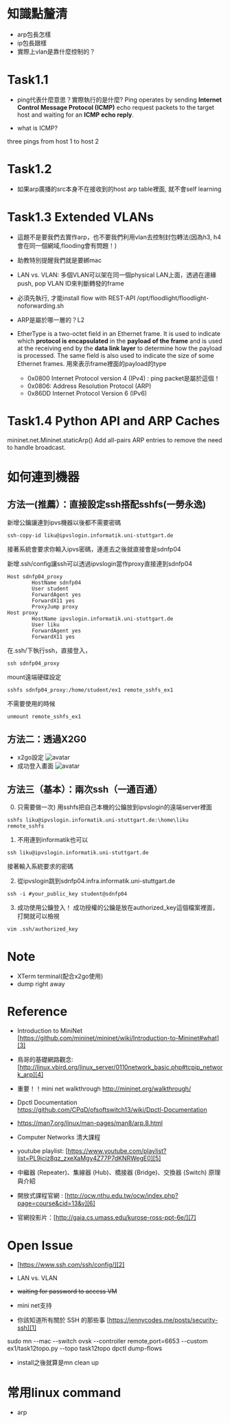 

# 知識點釐清
- arp包長怎樣
- ip包長跟樣
- 實際上vlan是靠什麼控制的？
# Task1.1
- ping代表什麼意思？實際執行的是什麼?
Ping operates by sending **Internet Control Message Protocol (ICMP)** echo request packets to the target host and waiting for an **ICMP echo reply**. 

- what is ICMP?

three pings from host 1 to host 2

# Task1.2
- 如果arp廣播的src本身不在接收到的host arp table裡面, 就不會self learning

# Task1.3 Extended VLANs
- 這題不是要我們去實作arp，也不要我們利用vlan去控制封包轉法(因為h3, h4會在同一個網域,flooding會有問題！)
- 助教特別提醒我們就是要綁mac

- LAN vs. VLAN: 多個VLAN可以架在同一個physical LAN上面，透過在邊緣push, pop VLAN ID來判斷轉發的frame
- 必須先執行, 才能install flow with REST-API
/opt/floodlight/floodlight-noforwarding.sh

- ARP是屬於哪一層的？L2
- EtherType is a two-octet field in an Ethernet frame. It is used to indicate which **protocol is encapsulated** in the **payload of the frame** and is used at the receiving end by the **data link layer** to determine how the payload is processed. The same field is also used to indicate the size of some Ethernet frames.
用來表示frame裡面的payload的type
  * 0x0800	Internet Protocol version 4 (IPv4) : ping packet是屬於這個！
  * 0x0806:	Address Resolution Protocol (ARP)
  * 0x86DD	Internet Protocol Version 6 (IPv6)
  
# Task1.4 Python API and ARP Caches
mininet.net.Mininet.staticArp()
Add all-pairs ARP entries to remove the need to handle broadcast.

# 如何連到機器

## 方法一(推薦）：直接設定ssh搭配sshfs(一勞永逸)

新增公鑰讓連到ipvs機器以後都不需要密碼
```
ssh-copy-id liku@ipvslogin.informatik.uni-stuttgart.de
```

接著系統會要求你輸入ipvs密碼，連進去之後就直接會是sdnfp04

新增.ssh/config讓ssh可以透過ipvslogin當作proxy直接連到sdnfp04
```
Host sdnfp04_proxy
        HostName sdnfp04
        User student
        ForwardAgent yes
        ForwardX11 yes
        ProxyJump proxy
Host proxy
        HostName ipvslogin.informatik.uni-stuttgart.de
        User liku
        ForwardAgent yes
        ForwardX11 yes
```
在.ssh/下執行ssh，直接登入，
```
ssh sdnfp04_proxy
```
mount遠端硬碟設定
```
sshfs sdnfp04_proxy:/home/student/ex1 remote_sshfs_ex1
```
不需要使用的時候
```
unmount remote_sshfs_ex1
```
## 方法二：透過X2G0
- x2go設定
![avatar](/picture/x2go_config.png)
- 成功登入畫面
![avatar](/picture/x2go.png)

## 方法三（基本）：兩次ssh（一通百通）

0. 只需要做一次) 
用sshfs把自己本機的公鑰放到ipvslogin的遠端server裡面
```
sshfs liku@ipvslogin.informatik.uni-stuttgart.de:\home\liku remote_sshfs
```

1. 不用連到informatik也可以
```
ssh liku@ipvslogin.informatik.uni-stuttgart.de
```
接著輸入系統要求的密碼

2. 從ipvslogin跳到sdnfp04.infra.informatik.uni-stuttgart.de

```
ssh -i #your_public_key student@sdnfp04
```

3. 成功使用公鑰登入！
成功授權的公鑰是放在authorized_key這個檔案裡面，打開就可以檢視
```
vim .ssh/authorized_key
```

# Note
- XTerm terminal(配合x2go使用)
- dump right away


# Reference
- Introduction to MiniNet [https://github.com/mininet/mininet/wiki/Introduction-to-Mininet#what][3]
- 鳥哥的基礎網路觀念: [http://linux.vbird.org/linux_server/0110network_basic.php#tcpip_network_arp][4]
- 重要！！mini net walkthrough http://mininet.org/walkthrough/
- Dpctl Documentation https://github.com/CPqD/ofsoftswitch13/wiki/Dpctl-Documentation
- https://man7.org/linux/man-pages/man8/arp.8.html

- Computer Networks 清大課程
- youtube playlist: [https://www.youtube.com/playlist?list=PL9jciz8qz_zxeXaMgy4Z77P7dKNRWegE0][5]
- 中繼器 (Repeater)、集線器 (Hub)、橋接器 (Bridge)、交換器 (Switch) 原理與介紹
- 開放式課程官網 : [http://ocw.nthu.edu.tw/ocw/index.php?page=course&cid=13&v][6]
- 官網投影片：[http://gaia.cs.umass.edu/kurose-ross-ppt-6e/][7]

# Open Issue

- [https://www.ssh.com/ssh/config/][2] 
- LAN vs. VLAN
- ~~waiting for password to access VM~~
- mini net支持

- 你該知道所有關於 SSH 的那些事 [https://jennycodes.me/posts/security-ssh][1]

[1]: https://jennycodes.me/posts/security-ssh
[2]: https://www.ssh.com/ssh/config/
[3]: https://github.com/mininet/mininet/wiki/Introduction-to-Mininet#what

[4]: http://linux.vbird.org/linux_server/0110network_basic.php#tcpip_network_arp

sudo mn --mac --switch ovsk --controller remote,port=6653 --custom ex1/task12topo.py --topo task12topo
dpctl dump-flows

- install之後就算是mn clean up 
# 常用linux command
- arp

[5]: https://www.youtube.com/playlist?list=PL9jciz8qz_zxeXaMgy4Z77P7dKNRWegE0

[6]: http://ocw.nthu.edu.tw/ocw/index.php?page=course&cid=13&v

[7]: http://gaia.cs.umass.edu/kurose-ross-ppt-6e/